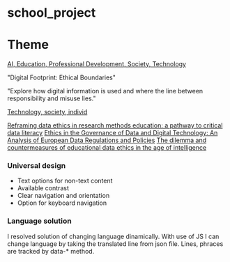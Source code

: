 # school_project

# Theme

<u>AI, Education, Professional Development, Society, Technology</u>

"Digital Footprint: Ethical Boundaries"

"Explore how digital information is used and where the line between responsibility and misuse lies."

<u>Technology, society, individ</u>

[Reframing data ethics in research methods education: a pathway to critical data literacy](https://link.springer.com/article/10.1186/s41239-023-00380-y#Sec26)
[Ethics in the Governance of Data and Digital Technology: An Analysis of European Data Regulations and Policies](https://link.springer.com/article/10.1007/s44206-024-00101-6#Sec10)
[The dilemma and countermeasures of educational data ethics in the age of intelligence](https://link.springer.com/article/10.1057/s41599-023-01633-x#Sec18)

### Universal design
- Text options for non-text content
- Available contrast
- Clear navigation and orientation
- Option for keyboard navigation

### Language solution

I resolved solution of changing language dinamically. With use of JS I can change language by taking the translated line from json file. Lines, phraces are tracked by data-* method.
